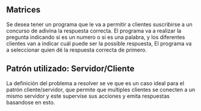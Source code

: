 ## Matrices
Se desea tener un programa que le va a permitir a clientes suscribirse a un concurso de adivina la respuesta correcta. El programa va a realizar la pregunta indicando si es un numero o si es una palabra, y los diferentes clientes van a indicar cuál puede ser la possible respuesta, El programa va a seleccionar quien dé la respuesta correcta de primero.

## Patrón utilizado: Servidor/Cliente
La definición del problema a resolver se ve que es un caso ideal para el patrón cliente/servidor, que permite que multiples clientes se conecten a un mismo servidor y este supervise sus acciones y emita respuestas basandose en esto. 
